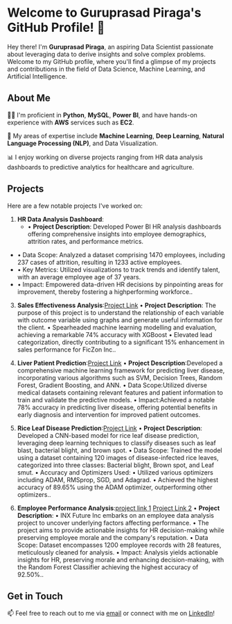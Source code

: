 # Welcome to Guruprasad Piraga's GitHub Profile! 👋

Hey there! I'm **Guruprasad Piraga**, an aspiring Data Scientist passionate about leveraging data to derive insights and solve complex problems. Welcome to my GitHub profile, where you'll find a glimpse of my projects and contributions in the field of Data Science, Machine Learning, and Artificial Intelligence.

## About Me

👨‍💻 I'm proficient in **Python**, **MySQL**, **Power BI**, and have hands-on experience with **AWS** services such as **EC2**.

🔬 My areas of expertise include **Machine Learning**, **Deep Learning**, **Natural Language Processing (NLP)**, and Data Visualization.

📊 I enjoy working on diverse projects ranging from HR data analysis dashboards to predictive analytics for healthcare and agriculture.

## Projects

Here are a few notable projects I've worked on:

1. **HR Data Analysis Dashboard**:
   - • **Project Description**: Developed Power BI HR analysis dashboards offering comprehensive insights into
employee demographics, attrition rates, and performance metrics.
- • Data Scope: Analyzed a dataset comprising 1470 employees, including 237 cases of attrition, resulting in 1233
active employees.
- • Key Metrics: Utilized visualizations to track trends and identify talent, with an average employee age of 37 years.
- • Impact: Empowered data-driven HR decisions by pinpointing areas for improvement, thereby fostering a highperforming workforce..

3. **Sales Effectiveness Analysis**:[Project Link](https://colab.research.google.com/drive/1GKT-k6h71-Tz5uRqFvQTjtC60tyxX3nu?usp=drive_link)
  • **Project Description**: The purpose of this project is to understand the relationship of each variable with
outcome variable using graphs and generate useful information for the client.
• Spearheaded machine learning modelling and evaluation, achieving a remarkable 74% accuracy with
XGBoost
• Elevated lead categorization, directly contributing to a significant 15% enhancement in sales
performance for FicZon Inc..

5. **Liver Patient Prediction**:[Project Link](https://colab.research.google.com/drive/1hmHLQq5wIIMmD79ZoSh31nf25fMCHVKb?usp=drive_link)
    • **Project Description**:Developed a comprehensive machine learning framework for predicting liver disease,
incorporating various algorithms such as SVM, Decision Trees, Random Forest, Gradient Boosting, and
ANN.
• Data Scope:Utilized diverse medical datasets containing relevant features and patient information to train
and validate the predictive models.
• Impact:Achieved a notable 78% accuracy in predicting liver disease, offering potential benefits in early
diagnosis and intervention for improved patient outcomes.

6. **Rice Leaf Disease Prediction**:[Project Link](https://colab.research.google.com/drive/179ckNVHhVDts_1lE5oAKuMjtxnDlj7n2?usp=sharing)
    • **Project Description**: Developed a CNN-based model for rice leaf disease prediction, leveraging deep learning
techniques to classify diseases such as leaf blast, bacterial blight, and brown spot.
• Data Scope: Trained the model using a dataset containing 120 images of disease-infected rice leaves, categorized into
three classes: Bacterial blight, Brown spot, and Leaf smut.
• Accuracy and Optimizers Used:
• Utilized various optimizers including ADAM, RMSprop, SGD, and Adagrad.
• Achieved the highest accuracy of 89.65% using the ADAM optimizer, outperforming other optimizers..

7. **Employee Performance Analysis**:[project link 1](https://colab.research.google.com/drive/1mWWcpidt6wMr8GlwrcjGJLErh-ad6lpT?usp=sharing) [Project Link 2](https://colab.research.google.com/drive/1Lh0UykUkRvNCeRMGoD6nWhMp9jP97DKv?usp=sharing)
   • **Project Description**:
• INX Future Inc embarks on an employee data analysis project to uncover underlying factors affecting performance.
• The project aims to provide actionable insights for HR decision-making while preserving employee morale and the
company's reputation.
• Data Scope: Dataset encompasses 1200 employee records with 28 features, meticulously cleaned for analysis.
• Impact: Analysis yields actionable insights for HR, preserving morale and enhancing decision-making, with the
Random Forest Classifier achieving the highest accuracy of 92.50%..

## Get in Touch

📫 Feel free to reach out to me via [email](gurupiragaa08@gmail.com) or connect with me on [LinkedIn](www.linkedin.com/in/guruprasad-piraga)!


